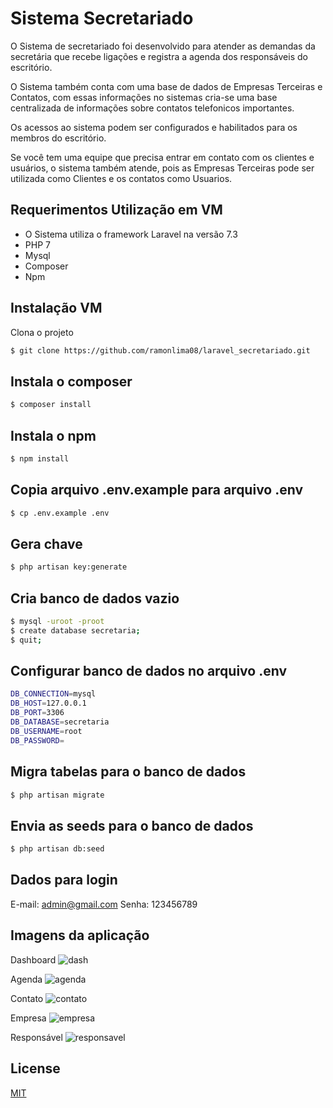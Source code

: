 # Sistema Secretariado

O Sistema de secretariado foi desenvolvido para atender as demandas da secretária que recebe ligações e registra a agenda dos responsáveis do escritório.

O Sistema também conta com uma base de dados de Empresas Terceiras e Contatos, com essas informações no sistemas cria-se uma base centralizada de informações sobre contatos telefonicos importantes.

Os acessos ao sistema podem ser configurados e habilitados para os membros do escritório.

Se você tem uma equipe que precisa entrar em contato com os clientes e usuários, o sistema também atende, pois as Empresas Terceiras pode ser utilizada como Clientes e os contatos como Usuarios.

## Requerimentos Utilização em VM

- O Sistema utiliza o framework Laravel na versão 7.3
- PHP 7
- Mysql
- Composer
- Npm

## Instalação VM
<!-- Use the package manager [pip](https://pip.pypa.io/en/stable/) to install foobar. -->
Clona o projeto

```bash
$ git clone https://github.com/ramonlima08/laravel_secretariado.git
```


## Instala o composer

```bash
$ composer install
```


## Instala o npm

```bash
$ npm install
```


## Copia arquivo .env.example para arquivo .env

```bash
$ cp .env.example .env
```


## Gera chave

```bash
$ php artisan key:generate
```

## Cria banco de dados vazio

```bash
$ mysql -uroot -proot
$ create database secretaria;
$ quit;
```

## Configurar banco de dados no arquivo .env

```bash
DB_CONNECTION=mysql
DB_HOST=127.0.0.1
DB_PORT=3306
DB_DATABASE=secretaria
DB_USERNAME=root
DB_PASSWORD=
```

## Migra tabelas para o banco de dados

```bash
$ php artisan migrate
```

## Envia as seeds para o banco de dados

```bash
$ php artisan db:seed
```

## Dados para login

E-mail: admin@gmail.com
Senha: 123456789


## Imagens da aplicação

Dashboard
![dash](https://user-images.githubusercontent.com/24830257/104050021-b65e3800-51c4-11eb-812b-3434eb20f4dc.png)

Agenda
![agenda](https://user-images.githubusercontent.com/24830257/104050179-f9b8a680-51c4-11eb-8429-e04562b6b861.png)

Contato
![contato](https://user-images.githubusercontent.com/24830257/104050215-09d08600-51c5-11eb-9385-6689b826d54b.png)

Empresa
![empresa](https://user-images.githubusercontent.com/24830257/104050253-1ead1980-51c5-11eb-961b-f1f1e52cf941.png)

Responsável
![responsavel](https://user-images.githubusercontent.com/24830257/104050288-2a98db80-51c5-11eb-93f6-a264f9f1fb0c.png)

## License
[MIT](https://choosealicense.com/licenses/mit/)